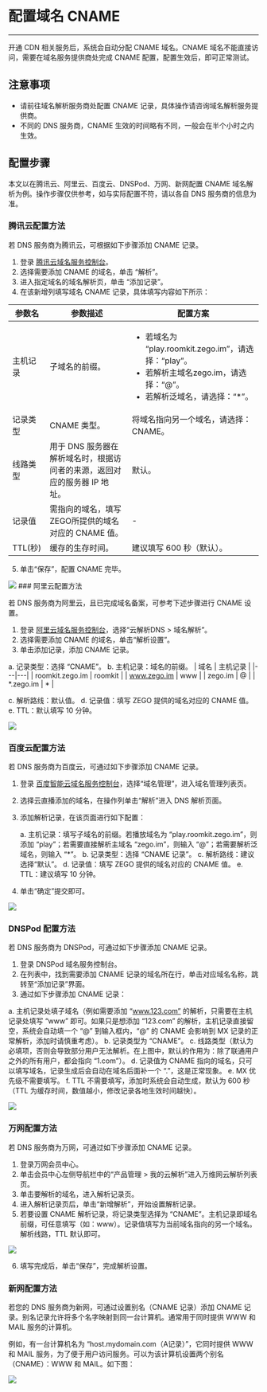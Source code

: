 # 配置域名 CNAME
---
开通 CDN 相关服务后，系统会自动分配 CNAME 域名。CNAME 域名不能直接访问，需要在域名服务提供商处完成 CNAME 配置，配置生效后，即可正常测试。

## 注意事项
- 请前往域名解析服务商处配置 CNAME 记录，具体操作请咨询域名解析服务提供商。
- 不同的 DNS 服务商，CNAME 生效的时间略有不同，一般会在半个小时之内生效。


## 配置步骤

本文以在腾讯云、阿里云、百度云、DNSPod、万网、新网配置 CNAME 域名解析为例。操作步骤仅供参考，如与实际配置不符，请以各自 DNS 服务商的信息为准。

### 腾讯云配置方法

若 DNS 服务商为腾讯云，可根据如下步骤添加 CNAME 记录。
1. 登录 [腾讯云域名服务控制台](https://console.cloud.tencent.com/cns)。
2. 选择需要添加 CNAME 的域名，单击 “解析”。
3. 进入指定域名的域名解析页，单击 “添加记录”。
4. 在该新增列填写域名 CNAME 记录，具体填写内容如下所示：

 | 参数名 | 参数描述 | 配置方案 |
|---|-----|-----|
| 主机记录 | 子域名的前缀。 | <ul><li>若域名为 “play.roomkit.zego.im”，请选择：“play”。</li><li>若解析主域名zego.im，请选择：“@”。</li><li>若解析泛域名，请选择：“\*”。</li></ul> |
| 记录类型 | CNAME 类型。 | 将域名指向另一个域名，请选择：CNAME。 |
| 线路类型 | 用于 DNS 服务器在解析域名时，根据访问者的来源，返回对应的服务器 IP 地址。 | 默认。|
| 记录值 | 需指向的域名，填写ZEGO所提供的域名对应的 CNAME 值。 | - |
| TTL(秒) | 缓存的生存时间。 | 建议填写 600 秒（默认）。 |

5. 单击“保存”，配置 CNAME 完毕。
<Frame width="auto" height="auto" >
  <img src="https://doc-media.zego.im/sdk-doc/Pics/Consle/Permissions/Tencent_cname.png" />
</Frame>
### 阿里云配置方法

若 DNS 服务商为阿里云，且已完成域名备案，可参考下述步骤进行 CNAME 设置。
1. 登录 [阿里云域名服务控制台](https://dns.console.aliyun.com)，选择“云解析DNS > 域名解析”。
2. 选择需要添加 CNAME 的域名，单击“解析设置”。
3. 单击添加记录，添加 CNAME 记录。

  a. 记录类型：选择 “CNAME”。
  b. 主机记录：域名的前缀。
| 域名 | 主机记录 |
|---|---|
| roomkit.zego.im | roomkit |
| www.zego.im | www |
| zego.im | @ |
| *.zego.im | * |

  c. 解析路线：默认值。
  d. 记录值：填写 ZEGO 提供的域名对应的 CNAME 值。
  e. TTL：默认填写 10 分钟。
  <Frame width="auto" height="auto" >
  <img src="https://doc-media.zego.im/sdk-doc/Pics/Consle/Permissions/AliCloud_cname.png" />
  </Frame>

### 百度云配置方法

若 DNS 服务商为百度云，可通过如下步骤添加 CNAME 记录。
1. 登录 [百度智能云域名服务控制台](https://console.bce.baidu.com/dns/#/dns/manage/list)，选择“域名管理”，进入域名管理列表页。
2. 选择云直播添加的域名，在操作列单击“解析”进入 DNS 解析页面。
3. 添加解析记录，在该页面进行如下配置：

    a. 主机记录：填写子域名的前缀。若播放域名为 “play.roomkit.zego.im”，则添加 “play”；若需要直接解析主域名 “zego.im”，则输入 “@”；若需要解析泛域名，则输入 “\*”。
    b. 记录类型：选择 “CNAME 记录”。
    c. 解析路线：建议选择“默认”。
    d. 记录值：填写 ZEGO 提供的域名对应的 CNAME 值。
    e. TTL：建议填写 10 分钟。

4. 单击“确定”提交即可。
 <Frame width="auto" height="auto" >
  <img src="https://doc-media.zego.im/sdk-doc/Pics/Consle/Permissions/BaiduCloud_cname.png" />
  </Frame>

### DNSPod 配置方法

若 DNS 服务商为 DNSPod，可通过如下步骤添加 CNAME 记录。
1. 登录 DNSPod 域名服务控制台。
2. 在列表中，找到需要添加 CNAME 记录的域名所在行，单击对应域名名称，跳转至“添加记录”界面。
3. 通过如下步骤添加 CNAME 记录：

  a. 主机记录处填子域名（例如需要添加 “www.123.com” 的解析，只需要在主机记录处填写 “www” 即可。如果只是想添加 “123.com” 的解析，主机记录直接留空，系统会自动填一个 “@” 到输入框内，“@” 的 CNAME 会影响到 MX 记录的正常解析，添加时请慎重考虑）。
  b. 记录类型为 “CNAME”。
  c. 线路类型（默认为必填项，否则会导致部分用户无法解析。在上图中，默认的作用为：除了联通用户之外的所有用户，都会指向 “1.com”）。
  d. 记录值为 CNAME 指向的域名，只可以填写域名，记录生成后会自动在域名后面补一个 “.”，这是正常现象。
  e. MX 优先级不需要填写。
  f. TTL 不需要填写，添加时系统会自动生成，默认为 600 秒（TTL 为缓存时间，数值越小，修改记录各地生效时间越快）。
 <Frame width="auto" height="auto" >
  <img src="https://doc-media.zego.im/sdk-doc/Pics/Consle/Permissions/DNSPod_cname.png" />
  </Frame>

### 万网配置方法

若 DNS 服务商为万网，可通过如下步骤添加 CNAME 记录。
1. 登录万网会员中心。
2. 单击会员中心左侧导航栏中的“产品管理 > 我的云解析”进入万维网云解析列表页。
3. 单击要解析的域名，进入解析记录页。
4. 进入解析记录页后，单击“新增解析”，开始设置解析记录。
5. 若要设置 CNAME 解析记录，将记录类型选择为 “CNAME”。主机记录即域名前缀，可任意填写（如：www）。记录值填写为当前域名指向的另一个域名。解析线路，TTL 默认即可。
 <Frame width="auto" height="auto" >
  <img src="https://doc-media.zego.im/sdk-doc/Pics/Consle/Permissions/Wan_cname.png" />
  </Frame>

6. 填写完成后，单击“保存”，完成解析设置。


### 新网配置方法

若您的 DNS 服务商为新网，可通过设置别名（CNAME 记录）添加 CNAME 记录。别名记录允许将多个名字映射到同一台计算机。通常用于同时提供 WWW 和 MAIL 服务的计算机。

例如，有一台计算机名为 “host.mydomain.com（A记录）”，它同时提供 WWW 和 MAIL 服务，为了便于用户访问服务。可以为该计算机设置两个别名（CNAME）：WWW 和 MAIL。如下图：

  <Frame width="auto" height="auto" >
  <img src="https://doc-media.zego.im/sdk-doc/Pics/Consle/Permissions/Xin_cname.png" />
  </Frame>
